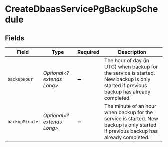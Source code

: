 # CreateDbaasServicePgBackupSchedule


## Fields

| Field                                                                                                                                 | Type                                                                                                                                  | Required                                                                                                                              | Description                                                                                                                           |
| ------------------------------------------------------------------------------------------------------------------------------------- | ------------------------------------------------------------------------------------------------------------------------------------- | ------------------------------------------------------------------------------------------------------------------------------------- | ------------------------------------------------------------------------------------------------------------------------------------- |
| `backupHour`                                                                                                                          | *Optional<? extends Long>*                                                                                                            | :heavy_minus_sign:                                                                                                                    | The hour of day (in UTC) when backup for the service is started. New backup is only started if previous backup has already completed. |
| `backupMinute`                                                                                                                        | *Optional<? extends Long>*                                                                                                            | :heavy_minus_sign:                                                                                                                    | The minute of an hour when backup for the service is started. New backup is only started if previous backup has already completed.    |